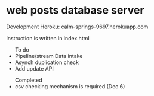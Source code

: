 # web posts database server

Development Heroku: calm-springs-9697.herokuapp.com <br>

Instruction is written in index.html <br>

<ul>To do
<li>Pipeline/stream Data intake</li>
<li>Asynch duplication check</li>
<li>Add update API</li>
</ul>

<ul>Completed
<li>csv checking mechanism is required (Dec 6)</li>
</ul>

